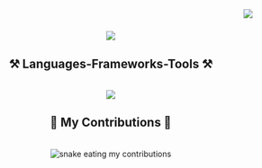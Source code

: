 <img align="right" src="https://visitor-badge.laobi.icu/badge?page_id=Jannator-17.Jannator-17" />

<h1 align="center">
    <img src="https://readme-typing-svg.herokuapp.com/?font=Righteous&size=35&center=true&vCenter=true&width=500&height=70&duration=5000&lines=Hi+There!+👋;+I'm+Jannator!;" />
</h1>

<h2 align="center">⚒️ Languages-Frameworks-Tools ⚒️</h2>
<br/>
<div align="center">
    <img src="https://skillicons.dev/icons?i=react,bootstrap,html,css,vscode,github,git,nodejs,python,javascript,typescript,mongodb,flask" />
</div>

<div align="center">
  <h2>🐍 My Contributions 🐍</h2>
  <br>
  <img alt="snake eating my contributions" src="https://raw.githubusercontent.com/Jannator-17/Jannator.17/output/github-contribution-grid-snake.svg" />
  
  <br/><br/><br/>
</div>
